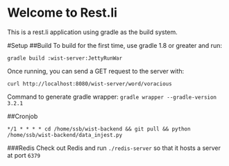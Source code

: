 Welcome to Rest.li
==================

This is a rest.li application using gradle as the build system.

#Setup
##Build
To build for the first time, use gradle 1.8 or greater and run:

```
gradle build :wist-server:JettyRunWar
```


Once running, you can send a GET request to the server with:

`curl http://localhost:8080/wist-server/word/voracious`

Command to generate gradle wrapper:
`gradle wrapper --gradle-version 3.2.1`

##Cronjob
```
*/1 * * * * cd /home/ssb/wist-backend && git pull && python /home/ssb/wist-backend/data_injest.py
```

###Redis
Check out Redis and run `./redis-server` so that it hosts a server at port `6379`
